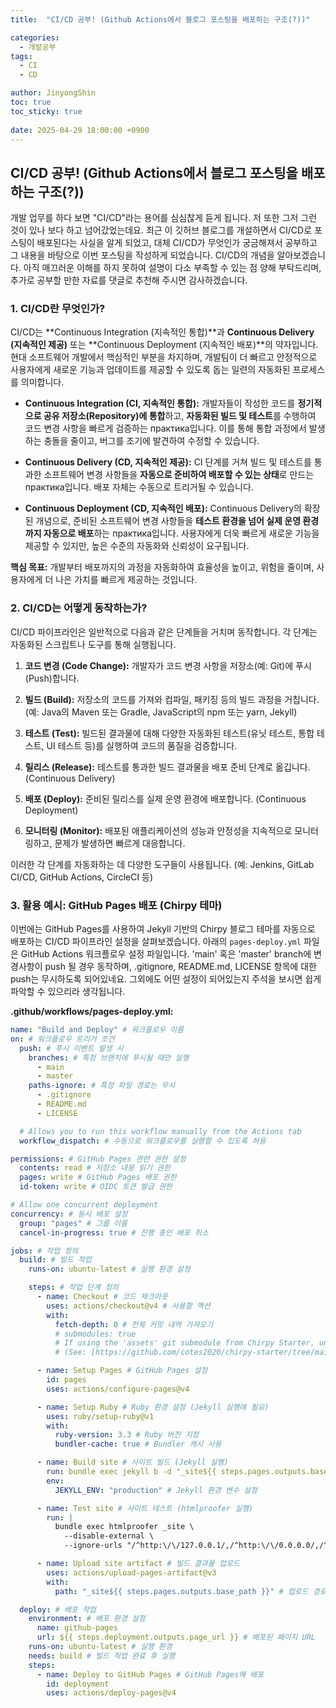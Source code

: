 ```yaml
---
title:  "CI/CD 공부! (Github Actions에서 블로그 포스팅을 배포하는 구조(?))"

categories:
  - 개발공부
tags:
  - CI
  - CD

author: JinyongShin
toc: true
toc_sticky: true
 
date: 2025-04-29 18:00:00 +0900
---
```

## CI/CD 공부! (Github Actions에서 블로그 포스팅을 배포하는 구조(?))

개발 업무를 하다 보면 "CI/CD"라는 용어를 심심찮게 듣게 됩니다. 저 또한 그저 그런 것이 있나 보다 하고 넘어갔었는데요. 최근 이 깃허브 블로그를 개설하면서 CI/CD로 포스팅이 배포된다는 사실을 알게 되었고, 대체 CI/CD가 무엇인가 궁금해져서 공부하고 그 내용을 바탕으로 이번 포스팅을 작성하게 되었습니다. CI/CD의 개념을 알아보겠습니다. 아직 매끄러운 이해를 하지 못하여 설명이 다소 부족할 수 있는 점 양해 부탁드리며, 추가로 공부할 만한 자료를 댓글로 추천해 주시면 감사하겠습니다.

### 1. CI/CD란 무엇인가?

CI/CD는 **Continuous Integration (지속적인 통합)**과 **Continuous Delivery (지속적인 제공)** 또는 **Continuous Deployment (지속적인 배포)**의 약자입니다. 현대 소프트웨어 개발에서 핵심적인 부분을 차지하며, 개발팀이 더 빠르고 안정적으로 사용자에게 새로운 기능과 업데이트를 제공할 수 있도록 돕는 일련의 자동화된 프로세스를 의미합니다.

* **Continuous Integration (CI, 지속적인 통합):** 개발자들이 작성한 코드를 **정기적으로 공유 저장소(Repository)에 통합**하고, **자동화된 빌드 및 테스트**를 수행하여 코드 변경 사항을 빠르게 검증하는 практика입니다. 이를 통해 통합 과정에서 발생하는 충돌을 줄이고, 버그를 조기에 발견하여 수정할 수 있습니다.

* **Continuous Delivery (CD, 지속적인 제공):** CI 단계를 거쳐 빌드 및 테스트를 통과한 소프트웨어 변경 사항들을 **자동으로 준비하여 배포할 수 있는 상태**로 만드는 практика입니다. 배포 자체는 수동으로 트리거될 수 있습니다.

* **Continuous Deployment (CD, 지속적인 배포):** Continuous Delivery의 확장된 개념으로, 준비된 소프트웨어 변경 사항들을 **테스트 환경을 넘어 실제 운영 환경까지 자동으로 배포**하는 практика입니다. 사용자에게 더욱 빠르게 새로운 기능을 제공할 수 있지만, 높은 수준의 자동화와 신뢰성이 요구됩니다.

**핵심 목표:** 개발부터 배포까지의 과정을 자동화하여 효율성을 높이고, 위험을 줄이며, 사용자에게 더 나은 가치를 빠르게 제공하는 것입니다.

### 2. CI/CD는 어떻게 동작하는가?

CI/CD 파이프라인은 일반적으로 다음과 같은 단계들을 거치며 동작합니다. 각 단계는 자동화된 스크립트나 도구를 통해 실행됩니다.

1.  **코드 변경 (Code Change):** 개발자가 코드 변경 사항을 저장소(예: Git)에 푸시(Push)합니다.

2.  **빌드 (Build):** 저장소의 코드를 가져와 컴파일, 패키징 등의 빌드 과정을 거칩니다. (예: Java의 Maven 또는 Gradle, JavaScript의 npm 또는 yarn, Jekyll)

3.  **테스트 (Test):** 빌드된 결과물에 대해 다양한 자동화된 테스트(유닛 테스트, 통합 테스트, UI 테스트 등)를 실행하여 코드의 품질을 검증합니다.

4.  **릴리스 (Release):** 테스트를 통과한 빌드 결과물을 배포 준비 단계로 옮깁니다. (Continuous Delivery)

5.  **배포 (Deploy):** 준비된 릴리스를 실제 운영 환경에 배포합니다. (Continuous Deployment)

6.  **모니터링 (Monitor):** 배포된 애플리케이션의 성능과 안정성을 지속적으로 모니터링하고, 문제가 발생하면 빠르게 대응합니다.

이러한 각 단계를 자동화하는 데 다양한 도구들이 사용됩니다. (예: Jenkins, GitLab CI/CD, GitHub Actions, CircleCI 등)

### 3. 활용 예시: GitHub Pages 배포 (Chirpy 테마)

이번에는 GitHub Pages를 사용하여 Jekyll 기반의 Chirpy 블로그 테마를 자동으로 배포하는 CI/CD 파이프라인 설정을 살펴보겠습니다. 아래의 `pages-deploy.yml` 파일은 GitHub Actions 워크플로우 설정 파일입니다. 'main' 혹은 'master' branch에 변경사항이 push 될 경우 동작하며, .gitignore, README.md, LICENSE 항목에 대한 push는 무시하도록 되어있네요. 그외에도 어떤 설정이 되어있는지 주석을 보시면 쉽게 파악할 수 있으리라 생각됩니다.

**.github/workflows/pages-deploy.yml:**

```yaml
name: "Build and Deploy" # 워크플로우 이름
on: # 워크플로우 트리거 조건
  push: # 푸시 이벤트 발생 시
    branches: # 특정 브랜치에 푸시될 때만 실행
      - main
      - master
    paths-ignore: # 특정 파일 경로는 무시
      - .gitignore
      - README.md
      - LICENSE

  # Allows you to run this workflow manually from the Actions tab
  workflow_dispatch: # 수동으로 워크플로우를 실행할 수 있도록 허용

permissions: # GitHub Pages 관련 권한 설정
  contents: read # 저장소 내용 읽기 권한
  pages: write # GitHub Pages 배포 권한
  id-token: write # OIDC 토큰 발급 권한

# Allow one concurrent deployment
concurrency: # 동시 배포 설정
  group: "pages" # 그룹 이름
  cancel-in-progress: true # 진행 중인 배포 취소

jobs: # 작업 정의
  build: # 빌드 작업
    runs-on: ubuntu-latest # 실행 환경 설정

    steps: # 작업 단계 정의
      - name: Checkout # 코드 체크아웃
        uses: actions/checkout@v4 # 사용할 액션
        with:
          fetch-depth: 0 # 전체 커밋 내역 가져오기
          # submodules: true
          # If using the 'assets' git submodule from Chirpy Starter, uncomment above
          # (See: [https://github.com/cotes2020/chirpy-starter/tree/main/assets](https://github.com/cotes2020/chirpy-starter/tree/main/assets))

      - name: Setup Pages # GitHub Pages 설정
        id: pages
        uses: actions/configure-pages@v4

      - name: Setup Ruby # Ruby 환경 설정 (Jekyll 실행에 필요)
        uses: ruby/setup-ruby@v1
        with:
          ruby-version: 3.3 # Ruby 버전 지정
          bundler-cache: true # Bundler 캐시 사용

      - name: Build site # 사이트 빌드 (Jekyll 실행)
        run: bundle exec jekyll b -d "_site${{ steps.pages.outputs.base_path }}" # 빌드 명령어
        env:
          JEKYLL_ENV: "production" # Jekyll 환경 변수 설정

      - name: Test site # 사이트 테스트 (htmlproofer 실행)
        run: |
          bundle exec htmlproofer _site \
            --disable-external \
            --ignore-urls "/^http:\/\/127.0.0.1/,/^http:\/\/0.0.0.0/,/^http:\/\/localhost/"

      - name: Upload site artifact # 빌드 결과물 업로드
        uses: actions/upload-pages-artifact@v3
        with:
          path: "_site${{ steps.pages.outputs.base_path }}" # 업로드 경로

  deploy: # 배포 작업
    environment: # 배포 환경 설정
      name: github-pages
      url: ${{ steps.deployment.outputs.page_url }} # 배포된 페이지 URL
    runs-on: ubuntu-latest # 실행 환경
    needs: build # 빌드 작업 완료 후 실행
    steps:
      - name: Deploy to GitHub Pages # GitHub Pages에 배포
        id: deployment
        uses: actions/deploy-pages@v4
```
